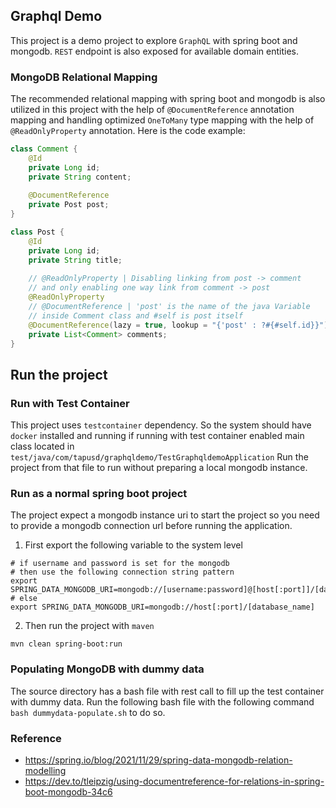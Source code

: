 ## Graphql Demo
This project is a demo project to explore `GraphQL` with spring boot and mongodb.
`REST` endpoint is also exposed for available domain entities.

### MongoDB Relational Mapping
The recommended relational mapping with spring boot and mongodb is also utilized
in this project with the help of `@DocumentReference` annotation mapping and 
handling optimized `OneToMany` type mapping with the help of `@ReadOnlyProperty`
annotation. Here is the code example:

```java
class Comment {
    @Id
    private Long id;
    private String content;
    
    @DocumentReference
    private Post post;
}

class Post {
    @Id
    private Long id;
    private String title;
    
    // @ReadOnlyProperty | Disabling linking from post -> comment 
    // and only enabling one way link from comment -> post
    @ReadOnlyProperty
    // @DocumentReference | 'post' is the name of the java Variable 
    // inside Comment class and #self is post itself
    @DocumentReference(lazy = true, lookup = "{'post' : ?#{#self.id}}")
    private List<Comment> comments;
}
```

## Run the project
### Run with Test Container
This project uses `testcontainer` dependency. So the system should have
`docker` installed and running if running with test container enabled main class
located in `test/java/com/tapusd/graphqldemo/TestGraphqldemoApplication`
Run the project from that file to run without preparing a local mongodb instance.

### Run as a normal spring boot project
The project expect a mongodb instance uri to start the project so you need to provide a mongodb
connection url before running the application.

1. First export the following variable to the system level 
```shell
# if username and password is set for the mongodb 
# then use the following connection string pattern
export SPRING_DATA_MONGODB_URI=mongodb://[username:password]@[host[:port]]/[database_name]
# else
export SPRING_DATA_MONGODB_URI=mongodb://host[:port]/[database_name]
```

2. Then run the project with `maven`
```shell
mvn clean spring-boot:run
```

### Populating MongoDB with dummy data
The source directory has a bash file with rest call to fill up the test container with 
dummy data. Run the following bash file with the following command `bash dummydata-populate.sh` to do so.

### Reference
- https://spring.io/blog/2021/11/29/spring-data-mongodb-relation-modelling
- https://dev.to/tleipzig/using-documentreference-for-relations-in-spring-boot-mongodb-34c6
